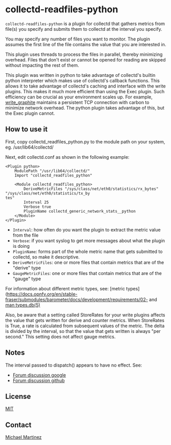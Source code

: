 collectd-readfiles-python
======================

`collectd-readfiles-python` is a plugin for collectd that gathers metrics from file(s) you specify and 
submits them to collectd at the interval you specify.

You may specify any number of files you want to monitor. The plugin assumes the first line of the file 
contains the value that you are interested in.

This plugin uses threads to process the files in parallel, thereby minimizing overhead. Files that
don't exist or cannot be opened for reading are skipped without impacting the rest of them.

This plugin was written in python to take advantage of collectd's builtin python interpreter which
makes use of collectd's callback functions. This allows it to take advantage of collectd's caching and
interface with the write plugins. This makes it much more efficient than using the Exec 
plugin. Such efficiency can be crucial as your environment scales up.
For example, [write_graphite](https://collectd.org/wiki/index.php/Plugin:Write_Graphite) 
maintains a persistent TCP connection with carbon to minimize network overhead. The python plugin
takes advantage of this, but the Exec plugin cannot.

How to use it
-------------

First, copy collectd_readfiles_python.py to the module path on your system, eg. /usr/lib64/collectd/

Next, edit collectd.conf as shown in the following example:

```
<Plugin python>
    ModulePath "/usr/lib64/collectd/"
    Import "collectd_readfiles_python"

    <Module collectd_readfiles_python>
        DeriveMetricFiles "/sys/class/net/eth0/statistics/rx_bytes" "/sys/class/net/eth0/statistics/tx_by
tes"
        Interval 25
        Verbose true
        PluginName collectd_generic_network_stats__python
    </Module>
</Plugin>

```

* `Interval`: how often do you want the plugin to extract the metric value from the file
* `Verbose`: if you want syslog to get more messages about what the plugin is doing
* `PluginName`: forms part of the whole metric name that gets submitted to collectd, so make it descriptive. 
* `DeriveMetricFiles`: one or more files that contain metrics that are of the "derive" type
* `GaugeMetricFiles`: one or more files that contain metrics that are of the "gauge" type

For information about different metric types, see: [metric types](https://docs.opnfv.org/en/stable-fraser/submodules/barometer/docs/development/requirements/02-
and [man types.db(5)](http://linux.die.net/man/5/types.db)

Also, be aware that a setting called StoreRates for your write plugins affects the value that gets written 
for derive and counter metrics. When StoreRates is True, a rate is calculated from subsequent 
values of the metric. The delta is divided by the interval, so that the value that gets written is always 
"per second." This setting does not affect gauge metrics. 

Notes
-----

The interval passed to dispatch() appears to have no effect. See:

* [Forum discussion google](https://plus.google.com/101465842317006300704/posts/JGWAhsT3avi)
* [Forum discussion github](https://github.com/collectd/collectd/issues/2909)

License
-------

[MIT](http://mit-license.org/)


Contact
-------

[Michael Martinez](mailto:mwtzzz@gmail.com)
